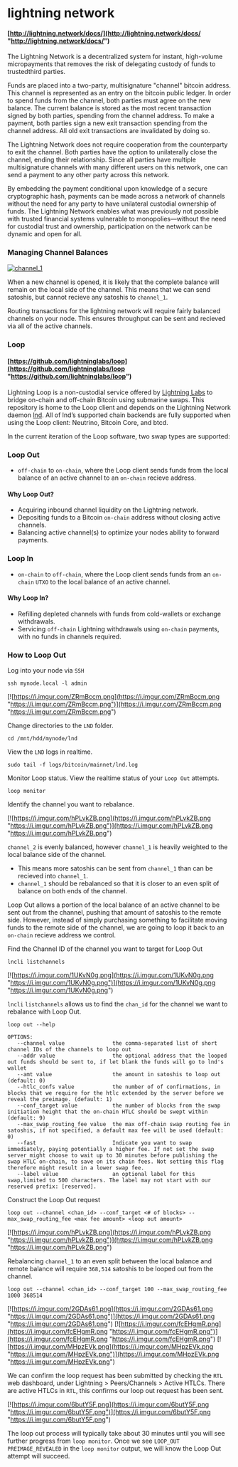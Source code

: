 # lightning network

#### [http://lightning.network/docs/](http://lightning.network/docs/ "http://lightning.network/docs/")

The Lightning Network is a decentralized system for instant, high-volume micropayments that removes the risk of delegating custody of funds to trustedthird parties.

Funds are placed into a two-party, multisignature "channel" bitcoin address. This channel is represented as an entry on the bitcoin public ledger. In order to spend funds from the channel, both parties must agree on the new balance. The current balance is stored as the most recent transaction signed by both parties, spending from the channel address. To make a payment, both parties sign a new exit transaction spending from the channel address. All old exit transactions are invalidated by doing so. 

The Lightning Network does not require cooperation from the counterparty to exit the channel.  Both parties have the option to unilaterally close the channel, ending their relationship. Since all parties have multiple multisignature channels with many different users on this network, one can send a payment to any other party across this network.

By embedding the payment conditional upon knowledge of a secure cryptographic hash, payments can be made across a network of channels without the need for any party to have unilateral custodial ownership of funds. The Lightning Network enables what was previously not possible with trusted financial systems vulnerable to monopolies—without the need for custodial trust and ownership, participation on the network can be dynamic and open for all.

### Managing Channel Balances
[![channel_1](https://i.imgur.com/HQI3THY.png "channel_1")](https://i.imgur.com/HQI3THY.png "channel_1")

When a new channel is opened, it is likely that the complete balance will remain on the local side of the channel. This means that we can send satoshis, but cannot recieve any satoshis to `channel_1`.

Routing transactions for the lightning network will require fairly balanced channels on your node. This ensures throughput can be sent and recieved via all of the active channels.

### Loop
#### [https://github.com/lightninglabs/loop](https://github.com/lightninglabs/loop "https://github.com/lightninglabs/loop")
Lightning Loop is a non-custodial service offered by [Lightning Labs](https://lightning.engineering/) to bridge on-chain and off-chain Bitcoin using submarine swaps. This repository is home to the Loop client and depends on the Lightning Network daemon [lnd](https://github.com/lightningnetwork/lnd). All of lnd’s supported chain backends are fully supported when using the Loop client: Neutrino, Bitcoin Core, and btcd.

In the current iteration of the Loop software, two swap types are supported:
### Loop Out
  * `off-chain` to `on-chain`, where the Loop client sends funds from the local balance of an active channel to an `on-chain` recieve address.

#### Why Loop Out?
- Acquiring inbound channel liquidity on the Lightning network.
- Depositing funds to a Bitcoin `on-chain` address without closing active channels.
- Balancing active channel(s) to optimize your nodes ability to forward payments.

### Loop In
  * `on-chain` to `off-chain`, where the Loop client sends funds from an `on-chain` `UTXO` to the local balance of an active channel.

#### Why Loop In?
- Refilling depleted channels with funds from cold-wallets or exchange withdrawals.
- Servicing `off-chain` Lightning withdrawals using `on-chain` payments, with no funds in channels required.

### How to Loop Out

Log into your node via `SSH`
```
ssh mynode.local -l admin
```
[![https://i.imgur.com/ZRmBccm.png](https://i.imgur.com/ZRmBccm.png "https://i.imgur.com/ZRmBccm.png")](https://i.imgur.com/ZRmBccm.png "https://i.imgur.com/ZRmBccm.png")

Change directories to the `LND` folder.
```
cd /mnt/hdd/mynode/lnd
```

View the `LND` logs in realtime.
```
sudo tail -f logs/bitcoin/mainnet/lnd.log
```

Monitor Loop status. View the realtime status of your `Loop Out` attempts. 
```
loop monitor
```

Identify the channel you want to rebalance.

[![https://i.imgur.com/hPLvkZB.png](https://i.imgur.com/hPLvkZB.png "https://i.imgur.com/hPLvkZB.png")](https://i.imgur.com/hPLvkZB.png "https://i.imgur.com/hPLvkZB.png")

`channel_2` is evenly balanced, however `channel_1` is heavily weighted to the local balance side of the channel. 
- This means more satoshis can be sent from `channel_1` than can be recieved into `channel_1`.
- `channel_1` should be rebalanced so that it is closer to an even split of balance on both ends of the channel.

Loop Out allows a portion of the local balance of an active channel to be sent out from the channel, pushing that amount of satoshis to the remote side. However, instead of simply purchasing something to facilitate moving funds to the remote side of the channel, we are going to loop it back to an `on-chain` recieve address we control.


Find the Channel ID of the channel you want to target for Loop Out
```
lncli listchannels
```
[![https://i.imgur.com/1UKvN0g.png](https://i.imgur.com/1UKvN0g.png "https://i.imgur.com/1UKvN0g.png")](https://i.imgur.com/1UKvN0g.png "https://i.imgur.com/1UKvN0g.png")

`lncli` `listchannels` allows us to find the `chan_id` for the channel we want to rebalance with Loop Out. 

```
loop out --help
```

```
OPTIONS:
   --channel value               the comma-separated list of short channel IDs of the channels to loop out
   --addr value                  the optional address that the looped out funds should be sent to, if let blank the funds will go to lnd's wallet
   --amt value                   the amount in satoshis to loop out (default: 0)
   --htlc_confs value            the number of of confirmations, in blocks that we require for the htlc extended by the server before we reveal the preimage. (default: 1)
   --conf_target value           the number of blocks from the swap initiation height that the on-chain HTLC should be swept within (default: 9)
   --max_swap_routing_fee value  the max off-chain swap routing fee in satoshis, if not specified, a default max fee will be used (default: 0)
   --fast                        Indicate you want to swap immediately, paying potentially a higher fee. If not set the swap server might choose to wait up to 30 minutes before publishing the swap HTLC on-chain, to save on its chain fees. Not setting this flag therefore might result in a lower swap fee.
   --label value                 an optional label for this swap,limited to 500 characters. The label may not start with our reserved prefix: [reserved].
```

Construct the Loop Out request
```
loop out --channel <chan_id> --conf_target <# of blocks> --max_swap_routing_fee <max fee amount> <loop out amount>
```
[![https://i.imgur.com/hPLvkZB.png](https://i.imgur.com/hPLvkZB.png "https://i.imgur.com/hPLvkZB.png")](https://i.imgur.com/hPLvkZB.png "https://i.imgur.com/hPLvkZB.png")

Rebalancing `channel_1` to an even split between the local balance and remote balance will require `368,514` satoshis to be looped out from the channel.
```
loop out --channel <chan_id> --conf_target 100 --max_swap_routing_fee 1000 368514
```
[![https://i.imgur.com/2GDAs61.png](https://i.imgur.com/2GDAs61.png "https://i.imgur.com/2GDAs61.png")](https://i.imgur.com/2GDAs61.png "https://i.imgur.com/2GDAs61.png")
[![https://i.imgur.com/fcEHgmR.png](https://i.imgur.com/fcEHgmR.png "https://i.imgur.com/fcEHgmR.png")](https://i.imgur.com/fcEHgmR.png "https://i.imgur.com/fcEHgmR.png")
[![https://i.imgur.com/MHpzEVk.png](https://i.imgur.com/MHpzEVk.png "https://i.imgur.com/MHpzEVk.png")](https://i.imgur.com/MHpzEVk.png "https://i.imgur.com/MHpzEVk.png")

We can confirm the loop request has been submitted by checking the `RTL` web dashboard, under Lightning > Peers/Channels > Active HTLCs. There are active HTLCs in `RTL`, this confirms our loop out request has been sent.

[![https://i.imgur.com/6butY5F.png](https://i.imgur.com/6butY5F.png "https://i.imgur.com/6butY5F.png")](https://i.imgur.com/6butY5F.png "https://i.imgur.com/6butY5F.png")

The loop out process will typically take about 30 minutes until you will see further progress from `loop monitor`. Once we see `LOOP_OUT PREIMAGE_REVEALED` in the `loop monitor` output, we will know the Loop Out attempt will succeed.
